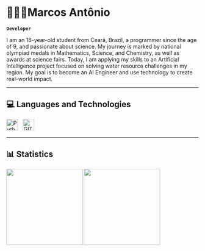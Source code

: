 # 🧑🏻‍💻Marcos Antônio

**`Developer`**

I am an 18-year-old student from Ceará, Brazil, a programmer since the age of 9, and passionate about science. My journey is marked by national olympiad medals in Mathematics, Science, and Chemistry, as well as awards at science fairs. Today, I am applying my skills to an Artificial Intelligence project focused on solving water resource challenges in my region. My goal is to become an AI Engineer and use technology to create real-world impact.

---

<h2>💻 Languages and Technologies </h2>
<img 
  align="left"
  alt="Python"
  title="Python"
  width="30px"
  style="padding-right: 10px;"
  src="https://cdn.jsdelivr.net/gh/devicons/devicon@latest/icons/python/python-original-wordmark.svg"
/>
<img 
  align="left"
  alt="GIT"
  title="GIT"
  width="30px"
  style="padding-right: 10px;"
  src="https://cdn.jsdelivr.net/gh/devicons/devicon@latest/icons/git/git-original.svg"
  />
  
<br/>
<br/>

---

<h2>📊 Statistics </h2>

<img 
  align="left"
  height="200"
  src="https://github-readme-stats.vercel.app/api?username=aMark-Dev&show_icons=true&theme=radical"
  />
  <img 
  align="left"
  height="200"
  src="https://github-readme-stats.vercel.app/api/top-langs/?username=anuraghazra&theme=radical&layout=compact&custom_title=Technologies&langs_count=9"
  />
